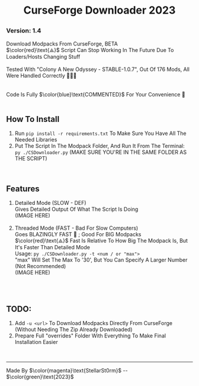 # <p align="center">CurseForge Downloader 2023</p>

### Version: 1.4
Download Modpacks From CurseForge, BETA
<br>
$\color{red}\text{⟁}$ Script Can Stop Working In The Future Due To Loaders/Hosts Changing Stuff
<br>
<br>
Tested With "Colony A New Odyssey - STABLE-1.0.7", Out Of 176 Mods, All Were Handled Correctly 🥳🥳🥳
<br>
<br>
<br>
Code Is Fully $\color{blue}\text{COMMENTED}$ For Your Convenience 🚀
<br>
<br>

## How To Install
1. Run `pip install -r requirements.txt` To Make Sure You Have All The Needed Libraries
2. Put The Script In The Modpack Folder, And Run It From The Terminal:
   <br>`py ./CSDownloader.py` (MAKE SURE YOU'RE IN THE SAME FOLDER AS THE SCRIPT)
<br>

## Features
   1. Detailed Mode (SLOW - DEF)
      <br>Gives Detailed Output Of What The Script Is Doing
      <br>(IMAGE HERE)
      <br>
      <br>
   3. Threaded Mode (FAST - Bad For Slow Computers)
      <br>Goes BLAZINGLY FAST 🚀 ; Good For BIG Modpacks
      <br>$\color{red}\text{⟁}$ Fast Is Relative To How Big The Modpack Is, But It's Faster Than Detailed Mode
      <br>Usage: `py ./CSDownloader.py -t <num / or "max">`
      <br>"max" Will Set The Max To '30', But You Can Specify A Larger Number (Not Recommended)
      <br>(IMAGE HERE)
<br>
<br>

## TODO:
   1. Add `-u <url>` To Download Modpacks Directly From CurseForge (Without Needing The Zip Already Downloaded)
   2. Prepare Full "overrides" Folder With Everything To Make Final Installation Easier

<br>

---
Made By $\color{magenta}\text{StellarSt0rm}$ -- $\color{green}\text{2023}$

